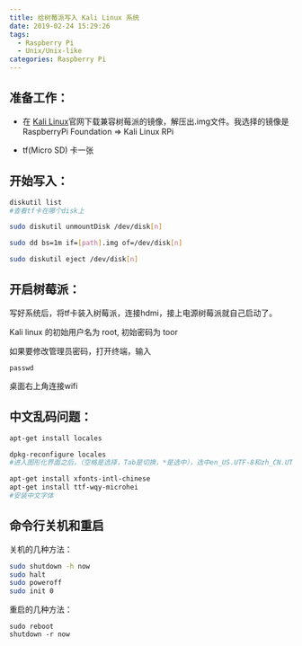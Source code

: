 ```yaml
---
title: 给树莓派写入 Kali Linux 系统
date: 2019-02-24 15:29:26
tags:
  - Raspberry Pi
  - Unix/Unix-like
categories: Raspberry Pi
---
```


## 准备工作：

* 在 [Kali Linux](https://www.offensive-security.com/kali-linux-arm-images/)官网下载兼容树莓派的镜像，解压出.img文件。我选择的镜像是 RaspberryPi Foundation => Kali Linux RPi

* tf(Micro SD) 卡一张

<!-- more -->

## 开始写入：
```bash
diskutil list
#查看tf卡在哪个disk上

sudo diskutil unmountDisk /dev/disk[n]

sudo dd bs=1m if=[path].img of=/dev/disk[n]

sudo diskutil eject /dev/disk[n]
```

## 开启树莓派：

写好系统后，将tf卡装入树莓派，连接hdmi，接上电源树莓派就自己启动了。

Kali linux 的初始用户名为 root, 初始密码为 toor

如果要修改管理员密码，打开终端，输入

```
passwd
```

桌面右上角连接wifi

## 中文乱码问题：

```bash
apt-get install locales

dpkg-reconfigure locales
#进入图形化界面之后，（空格是选择，Tab是切换，*是选中），选中en_US.UTF-8和zh_CN.UTF-8，确定后，将en_US.UTF-8选为默认。 

apt-get install xfonts-intl-chinese
apt-get install ttf-wqy-microhei
#安装中文字体
```

## 命令行关机和重启

关机的几种方法：

```bash
sudo shutdown -h now
sudo halt
sudo poweroff
sudo init 0
```

重启的几种方法：

```
sudo reboot
shutdown -r now
```
